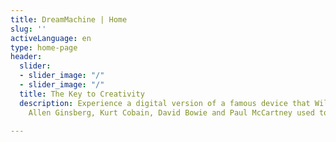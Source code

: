 ```yaml
---
title: DreamMachine | Home
slug: ''
activeLanguage: en
type: home-page
header:
  slider:
  - slider_image: "/"
  - slider_image: "/"
  title: The Key to Creativity
  description: Experience a digital version of a famous device that William Burroughs,
    Allen Ginsberg, Kurt Cobain, David Bowie and Paul McCartney used to enhance creativity.

---
```


